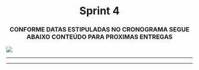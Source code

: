 <h1 align="center">  Sprint 4 </h1>

 <h3 align="center"> CONFORME DATAS ESTIPULADAS NO CRONOGRAMA SEGUE ABAIXO CONTEÚDO PARA PROXIMAS ENTREGAS   </h3>

 ![](https://user-images.githubusercontent.com/73767256/115166329-059bea80-a089-11eb-9bdc-c94a48c5f81b.jpeg)

   <p align "center">

   <hr>

   <p align ="center">

   <p align "center">

   <hr>

   <p align ="center">


   <h5 align = "center">

